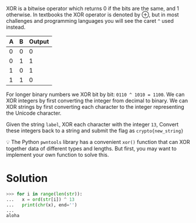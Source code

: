 XOR is a bitwise operator which returns 0 if the bits are the same, and 1 otherwise. In textbooks the XOR operator is denoted by ⊕, but in most challenges and programming languages you will see the caret `^` used instead.

| A | B  | Output |
| --- | --- | --- |
| 0 | 0 | 0 |
| 0 | 1 | 1 |
| 1 | 0 | 1 |
| 1 | 1 | 0 |

For longer binary numbers we XOR bit by bit: `0110 ^ 1010 = 1100`. We can XOR integers by first converting the integer from decimal to binary. We can XOR strings by first converting each character to the integer representing the Unicode character.

Given the string `label`, XOR each character with the integer `13`, Convert these integers back to a string and submit the flag as `crypto{new_string}`

💡 The Python `pwntools` library has a convenient `xor()` function that can XOR together data of different types and lengths. But first, you may want to implement your own function to solve this.

# Solution

```python
>>> for i in range(len(str)):
...   x = ord(str[i]) ^ 13
...   print(chr(x), end='')
...
aloha
```
